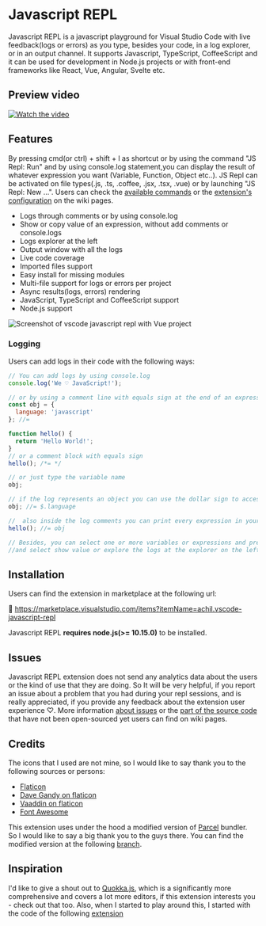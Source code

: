# Javascript REPL

Javascript REPL is a javascript playground for Visual Studio Code with live feedback(logs or errors) as you type, besides your code, in a log explorer, or in an output channel. It supports Javascript, TypeScript, CoffeeScript and it can be used for development in Node.js projects or with front-end frameworks like React, Vue, Angular, Svelte etc.

## Preview video

[![Watch the video](https://raw.githubusercontent.com/axilleasiv/vscode-javascript-repl-docs/master/preview_youtube.jpg)](https://www.youtube.com/watch?v=Ef75DChLMO8)

## Features

By pressing cmd(or ctrl) + shift + l as shortcut or by using the command "JS Repl: Run" and by using console.log statement,you can display the result of whatever expression you want (Variable, Function, Object etc..). JS Repl can be activated on file types(.js, .ts, .coffee, .jsx, .tsx, .vue) or by launching "JS Repl: New ...". Users can check the [available commands](https://github.com/axilleasiv/vscode-javascript-repl-docs/wiki/Commands) or the [extension's configuration](https://github.com/axilleasiv/vscode-javascript-repl-docs/wiki/Configuration) on the wiki pages.

- Logs through comments or by using console.log
- Show or copy value of an expression, without add comments or console.logs
- Logs explorer at the left
- Output window with all the logs
- Live code coverage
- Imported files support
- Easy install for missing modules
- Multi-file support for logs or errors per project
- Async results(logs, errors) rendering
- JavaScript, TypeScript and CoffeeScript support
- Node.js support

![Screenshot of vscode javascript repl with Vue project](https://raw.githubusercontent.com/axilleasiv/vscode-javascript-repl-docs/master/preview2.jpg)

### Logging

Users can add logs in their code with the following ways:

```js
// You can add logs by using console.log
console.log('We ♡ JavaScript!');

// or by using a comment line with equals sign at the end of an expression
const obj = {
  language: 'javascript'
}; //=

function hello() {
  return 'Hello World!';
}
// or a comment block with equals sign
hello(); /*= */

// or just type the variable name
obj;

// if the log represents an object you can use the dollar sign to access its properties
obj; //= $.language

//  also inside the log comments you can print every expression in your scope
hello(); //= obj

// Besides, you can select one or more variables or expressions and press right-click
//and select show value or explore the logs at the explorer on the left
```

## Installation

Users can find the extension in marketplace at the following url:

🎉 https://marketplace.visualstudio.com/items?itemName=achil.vscode-javascript-repl

Javascript REPL **requires node.js(>= 10.15.0)** to be installed.

## Issues

Javascript REPL extension does not send any analytics data about the users or the kind of use that they are doing. So It will be very helpful, if you report an issue about a problem that you had during your repl sessions, and is really appreciated, if you provide any feedback about the extension user experience ♡. More information [about issues](https://github.com/axilleasiv/vscode-javascript-repl-docs/wiki/Issues) or the [part of the source code](https://github.com/axilleasiv/vscode-javascript-repl-docs/wiki/Source-Code) that have not been open-sourced yet users can find on wiki pages.

## Credits

The icons that I used are not mine, so I would like to say thank you to the following sources or persons:

- [Flaticon](https://www.flaticon.com/authors/freepik)
- [Dave Gandy on flaticon](https://www.flaticon.com/authors/dave-gandy)
- [Vaaddin on flaticon](https://www.flaticon.com/authors/vaadin)
- [Font Awesome](https://fontawesome.com/)

This extension uses under the hood a modified version of [Parcel](https://parceljs.org/) bundler. So I would like to say a big thank you to the guys there. You can find the modified version at the following [branch](https://github.com/axilleasiv/parcel/tree/vs-repl).

## Inspiration

I'd like to give a shout out to [Quokka.js](https://quokkajs.com), which is a significantly more comprehensive and covers a lot more editors, if this extension interests you - check out that too. Also, when I started to play around this, I started with the code of the following [extension](https://github.com/lostfields/vscode-nodejs-repl)
